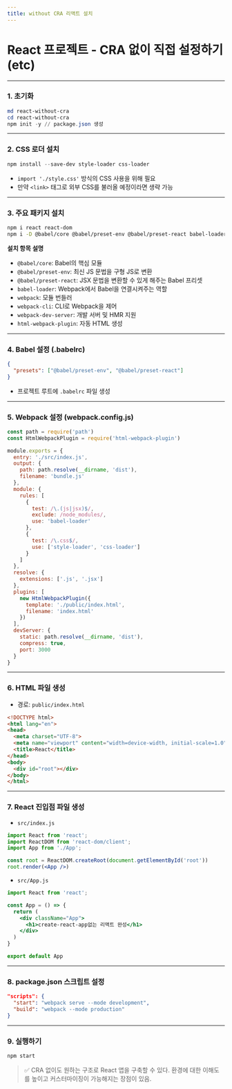 ```yaml
---
title: without CRA 리액트 설치
---
```


# React 프로젝트 - CRA 없이 직접 설정하기 (etc)

---

### 1. 초기화

```powershell
md react-without-cra
cd react-without-cra
npm init -y // package.json 생성
```

---

### 2. CSS 로더 설치

```powershell
npm install --save-dev style-loader css-loader
```

* `import './style.css'` 방식의 CSS 사용을 위해 필요
* 만약 `<link>` 태그로 외부 CSS를 불러올 예정이라면 생략 가능

---

### 3. 주요 패키지 설치

```bash
npm i react react-dom
npm i -D @babel/core @babel/preset-env @babel/preset-react babel-loader webpack webpack-cli webpack-dev-server html-webpack-plugin
```

**설치 항목 설명**

* `@babel/core`: Babel의 핵심 모듈
* `@babel/preset-env`: 최신 JS 문법을 구형 JS로 변환
* `@babel/preset-react`: JSX 문법을 변환할 수 있게 해주는 Babel 프리셋
* `babel-loader`: Webpack에서 Babel을 연결시켜주는 역할
* `webpack`: 모듈 번들러
* `webpack-cli`: CLI로 Webpack을 제어
* `webpack-dev-server`: 개발 서버 및 HMR 지원
* `html-webpack-plugin`: 자동 HTML 생성

---

### 4. Babel 설정 (.babelrc)

```json
{
  "presets": ["@babel/preset-env", "@babel/preset-react"]
}
```

* 프로젝트 루트에 `.babelrc` 파일 생성

---

### 5. Webpack 설정 (webpack.config.js)

```js
const path = require('path')
const HtmlWebpackPlugin = require('html-webpack-plugin')

module.exports = {
  entry: './src/index.js',
  output: {
    path: path.resolve(__dirname, 'dist'),
    filename: 'bundle.js'
  },
  module: {
    rules: [
      {
        test: /\.(js|jsx)$/,
        exclude: /node_modules/,
        use: 'babel-loader'
      },
      {
        test: /\.css$/,
        use: ['style-loader', 'css-loader']
      }
    ]
  },
  resolve: {
    extensions: ['.js', '.jsx']
  },
  plugins: [
    new HtmlWebpackPlugin({
      template: './public/index.html',
      filename: 'index.html'
    })
  ],
  devServer: {
    static: path.resolve(__dirname, 'dist'),
    compress: true,
    port: 3000
  }
}
```

---

### 6. HTML 파일 생성

* 경로: `public/index.html`

```html
<!DOCTYPE html>
<html lang="en">
<head>
  <meta charset="UTF-8">
  <meta name="viewport" content="width=device-width, initial-scale=1.0">
  <title>React</title>
</head>
<body>
  <div id="root"></div>
</body>
</html>
```

---

### 7. React 진입점 파일 생성

* `src/index.js`

```jsx
import React from 'react';
import ReactDOM from 'react-dom/client';
import App from './App';

const root = ReactDOM.createRoot(document.getElementById('root'))
root.render(<App />)
```

* `src/App.js`

```jsx
import React from 'react';

const App = () => {
  return (
    <div className="App">
      <h1>create-react-app없는 리액트 완성</h1>
    </div>
  )
}

export default App
```

---

### 8. package.json 스크립트 설정

```json
"scripts": {
  "start": "webpack serve --mode development",
  "build": "webpack --mode production"
}
```

---

### 9. 실행하기

```bash
npm start
```

> ✅ CRA 없이도 원하는 구조로 React 앱을 구축할 수 있다.
> 환경에 대한 이해도를 높이고 커스터마이징이 가능해지는 장점이 있음.
